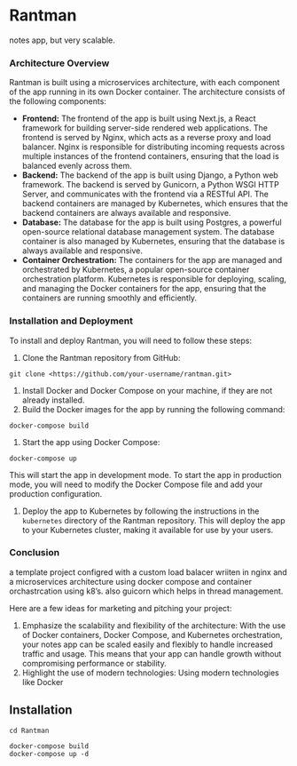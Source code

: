 # Rantman
notes app, but very scalable.

### Architecture Overview

Rantman is built using a microservices architecture, with each component of the app running in its own Docker container. The architecture consists of the following components:

- **Frontend:** The frontend of the app is built using Next.js, a React framework for building server-side rendered web applications. The frontend is served by Nginx, which acts as a reverse proxy and load balancer. Nginx is responsible for distributing incoming requests across multiple instances of the frontend containers, ensuring that the load is balanced evenly across them.
- **Backend:** The backend of the app is built using Django, a Python web framework. The backend is served by Gunicorn, a Python WSGI HTTP Server, and communicates with the frontend via a RESTful API. The backend containers are managed by Kubernetes, which ensures that the backend containers are always available and responsive.
- **Database:** The database for the app is built using Postgres, a powerful open-source relational database management system. The database container is also managed by Kubernetes, ensuring that the database is always available and responsive.
- **Container Orchestration:** The containers for the app are managed and orchestrated by Kubernetes, a popular open-source container orchestration platform. Kubernetes is responsible for deploying, scaling, and managing the Docker containers for the app, ensuring that the containers are running smoothly and efficiently.

### Installation and Deployment

To install and deploy Rantman, you will need to follow these steps:

1. Clone the Rantman repository from GitHub:

```
git clone <https://github.com/your-username/rantman.git>
```

1. Install Docker and Docker Compose on your machine, if they are not already installed.
2. Build the Docker images for the app by running the following command:

```
docker-compose build
```

1. Start the app using Docker Compose:

```
docker-compose up
```

This will start the app in development mode. To start the app in production mode, you will need to modify the Docker Compose file and add your production configuration.

1. Deploy the app to Kubernetes by following the instructions in the `kubernetes` directory of the Rantman repository. This will deploy the app to your Kubernetes cluster, making it available for use by your users.

### Conclusion

a template project configred with a custom load balacer wriiten in nginx and a microservices architecture using docker compose and container orchastrcation using k8’s.
also guicorn which helps in thread management.

Here are a few ideas for marketing and pitching your project:

1. Emphasize the scalability and flexibility of the architecture: With the use of Docker containers, Docker Compose, and Kubernetes orchestration, your notes app can be scaled easily and flexibly to handle increased traffic and usage. This means that your app can handle growth without compromising performance or stability.
2. Highlight the use of modern technologies: Using modern technologies like Docker



## Installation

```
cd Rantman

docker-compose build
docker-compose up -d

```

